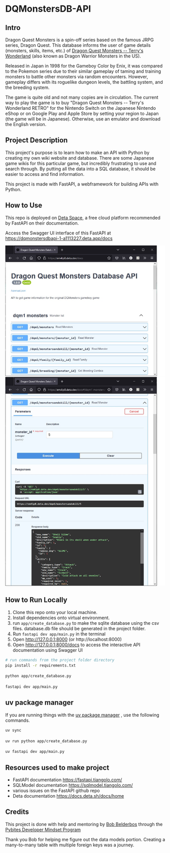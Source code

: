 # DQMonstersDB-API

## Intro
Dragon Quest Monsters is a spin-off series based on the famous JRPG series, 
Dragon Quest. This database informs the user of game details (monsters, skills, 
items, etc.) of [Dragon Quest Monsters -- Terry's Wonderland](https://en.wikipedia.org/wiki/Dragon_Warrior_Monsters)
(also known as Dragon Warrior Monsters in the US). 

Released in Japan in 1998 for the Gameboy Color by Enix, it was compared to the 
Pokemon series due to their similar gameplay of taming and training monsters 
to battle other monsters via random encounters. However, gameplay differs with
its roguelike dungeon levels, the battling system, and the breeding system. 

The game is quite old and not many copies are in circulation. The current way 
to play the game is to buy "Dragon Quest Monsters -- Terry's Wonderland RETRO"
for the Nintendo Switch on the Japanese Nintendo eShop or on Google Play and 
Apple Store by setting your region to Japan (the game will be in Japanese). 
Otherwise, use an emulator and download the English version.

## Project Description

This project's purpose is to learn how to make an API with Python by 
creating my own wiki website and database. There are some Japanese game wikis 
for this particular game, but incredibly frustrating to use and search through. 
By putting all the data into a SQL database, it should be easier to access and
find information. 

This project is made with FastAPI, a webframework for building APIs with 
Python.

## How to Use
This repo is deployed on [Deta Space](https://www.deta.space/), a free cloud platform 
recommended by FastAPI on their documentation. 

Access the Swagger UI interface of this FastAPI at https://dqmonstersdbapi-1-a1113227.deta.app/docs

![Swagger UI homepage](static/images/readme/FastAPI-readme-1.jpg)
![Trying out a endpoint](static/images/readme/FastAPI-readme-2.jpg)

## How to Run Locally
1. Clone this repo onto your local machine.
2. Install dependencies onto virtual environment.
3. run `app/create_database.py` to make the sqlite database using the csv files. 
database.db file should be generated in the project folder.
4. Run `fastapi dev app/main.py` in the terminal
5. Open http://127.0.0.1:8000 (or http://localhost:8000)
6. Open http://127.0.0.1:8000/docs to access the interactive API 
documentation using Swagger UI

```bash
# run commands from the project folder directory
pip install -r requirements.txt

python app/create_database.py

fastapi dev app/main.py
```

## uv package manager
If you are running things with the [uv package manager](https://docs.astral.sh/uv/)
, use the following commands.

```bash
uv sync

uv run python app/create_database.py

uv fastapi dev app/main.py
```

## Resources used to make project
- FastAPI documentation <https://fastapi.tiangolo.com/>
- SQLModel documentation <https://sqlmodel.tiangolo.com/>
- various issues on the FastAPI github repo
- Deta documentation <https://docs.deta.sh/docs/home>

## Credits
This project is done with help and mentoring by [Bob Belderbos](https://github.com/bbelderbos) 
through the [Pybites Developer Mindset Program](https://pybit.es/catalogue/the-pdm-program/)

Thank you Bob for helping me figure out the data models portion. 
Creating a many-to-many table with multiple foreign keys was a journey.  
